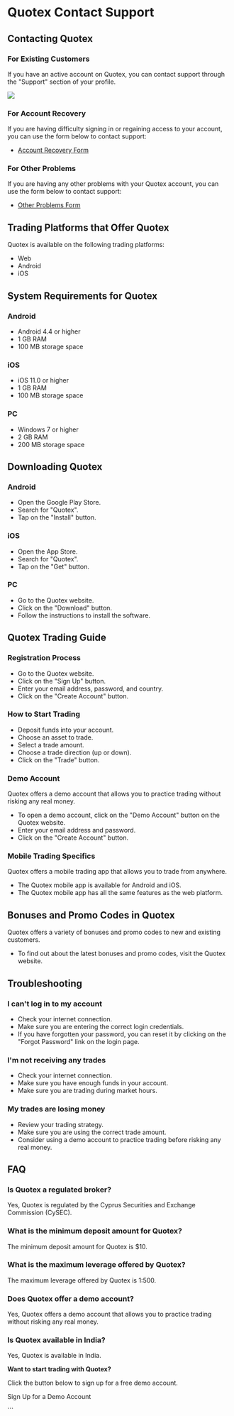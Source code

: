 # Quotex Contact Support

## Contacting Quotex

### For Existing Customers

If you have an active account on Quotex, you can contact support through
the "Support" section of your profile.

[![](https://static.quotex.io/files/4_en/300_250.jpg)](https://traff.sbs/brokerqxlid)

### For Account Recovery

If you are having difficulty signing in or regaining access to your
account, you can use the form below to contact support:

-   [Account Recovery Form](\%22https://quotex.io/en/support\%22)

### For Other Problems

If you are having any other problems with your Quotex account, you can
use the form below to contact support:

-   [Other Problems Form](\%22https://quotex.io/en/support\%22)

## Trading Platforms that Offer Quotex

Quotex is available on the following trading platforms:

-   Web
-   Android
-   iOS

## System Requirements for Quotex

### Android

-   Android 4.4 or higher
-   1 GB RAM
-   100 MB storage space

### iOS

-   iOS 11.0 or higher
-   1 GB RAM
-   100 MB storage space

### PC

-   Windows 7 or higher
-   2 GB RAM
-   200 MB storage space

## Downloading Quotex

### Android

-   Open the Google Play Store.
-   Search for "Quotex".
-   Tap on the "Install" button.

### iOS

-   Open the App Store.
-   Search for "Quotex".
-   Tap on the "Get" button.

### PC

-   Go to the Quotex website.
-   Click on the "Download" button.
-   Follow the instructions to install the software.

## Quotex Trading Guide

### Registration Process

-   Go to the Quotex website.
-   Click on the "Sign Up" button.
-   Enter your email address, password, and country.
-   Click on the "Create Account" button.

### How to Start Trading

-   Deposit funds into your account.
-   Choose an asset to trade.
-   Select a trade amount.
-   Choose a trade direction (up or down).
-   Click on the "Trade" button.

### Demo Account

Quotex offers a demo account that allows you to practice trading without
risking any real money.

-   To open a demo account, click on the "Demo Account" button on
    the Quotex website.
-   Enter your email address and password.
-   Click on the "Create Account" button.

### Mobile Trading Specifics

Quotex offers a mobile trading app that allows you to trade from
anywhere.

-   The Quotex mobile app is available for Android and iOS.
-   The Quotex mobile app has all the same features as the web platform.

## Bonuses and Promo Codes in Quotex

Quotex offers a variety of bonuses and promo codes to new and existing
customers.

-   To find out about the latest bonuses and promo codes, visit the
    Quotex website.

## Troubleshooting

### I can\'t log in to my account

-   Check your internet connection.
-   Make sure you are entering the correct login credentials.
-   If you have forgotten your password, you can reset it by clicking on
    the "Forgot Password" link on the login page.

### I\'m not receiving any trades

-   Check your internet connection.
-   Make sure you have enough funds in your account.
-   Make sure you are trading during market hours.

### My trades are losing money

-   Review your trading strategy.
-   Make sure you are using the correct trade amount.
-   Consider using a demo account to practice trading before risking any
    real money.

## FAQ

### Is Quotex a regulated broker?

Yes, Quotex is regulated by the Cyprus Securities and Exchange
Commission (CySEC).

### What is the minimum deposit amount for Quotex?

The minimum deposit amount for Quotex is \$10.

### What is the maximum leverage offered by Quotex?

The maximum leverage offered by Quotex is 1:500.

### Does Quotex offer a demo account?

Yes, Quotex offers a demo account that allows you to practice trading
without risking any real money.

### Is Quotex available in India?

Yes, Quotex is available in India.

**Want to start trading with Quotex?**

Click the button below to sign up for a free demo account.

Sign Up for a Demo Account

\`\`\`

